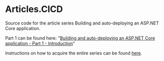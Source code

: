 # Articles.CICD
Source code for the article series Building and auto-deploying an ASP.NET Core application. 

Part 1 can be found here: "[Building and auto-deploying an ASP.NET Core application - Part 1 - Introduction](https://imar.spaanjaars.com/617/building-and-auto-deploying-an-aspnet-core-application-part-1-introduction)"

Instructions on how to acquire the entire series can be found [here](https://imar.spaanjaars.com/625/introducing-a-new-article-series-building-and-auto-deploying-an-aspnet-core-application-with-ef-core-50).
